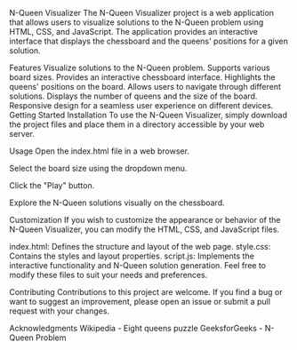 N-Queen Visualizer
The N-Queen Visualizer project is a web application that allows users to visualize solutions to the N-Queen problem using HTML, CSS, and JavaScript. The application provides an interactive interface that displays the chessboard and the queens' positions for a given solution.

Features
Visualize solutions to the N-Queen problem.
Supports various board sizes.
Provides an interactive chessboard interface.
Highlights the queens' positions on the board.
Allows users to navigate through different solutions.
Displays the number of queens and the size of the board.
Responsive design for a seamless user experience on different devices.
Getting Started
Installation
To use the N-Queen Visualizer, simply download the project files and place them in a directory accessible by your web server.

Usage
Open the index.html file in a web browser.

Select the board size using the dropdown menu.

Click the "Play" button.


Explore the N-Queen solutions visually on the chessboard.

Customization
If you wish to customize the appearance or behavior of the N-Queen Visualizer, you can modify the HTML, CSS, and JavaScript files.

index.html: Defines the structure and layout of the web page.
style.css: Contains the styles and layout properties.
script.js: Implements the interactive functionality and N-Queen solution generation.
Feel free to modify these files to suit your needs and preferences.

Contributing
Contributions to this project are welcome. If you find a bug or want to suggest an improvement, please open an issue or submit a pull request with your changes.


Acknowledgments
Wikipedia - Eight queens puzzle
GeeksforGeeks - N-Queen Problem
